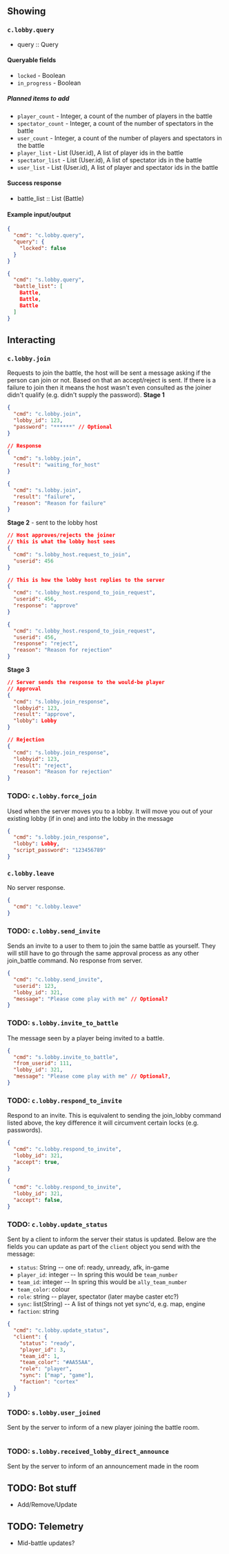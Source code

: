 ## Showing
### `c.lobby.query`
* query :: Query

#### Queryable fields
- `locked` - Boolean
- `in_progress` - Boolean

##### Planned items to add
- `player_count` - Integer, a count of the number of players in the battle
- `spectator_count` - Integer, a count of the number of spectators in the battle
- `user_count` - Integer, a count of the number of players and spectators in the battle
- `player_list` - List (User.id), A list of player ids in the battle
- `spectator_list` - List (User.id), A list of spectator ids in the battle
- `user_list` - List (User.id), A list of player and spectator ids in the battle

#### Success response
* battle_list :: List (Battle)

#### Example input/output
```json
{
  "cmd": "c.lobby.query",
  "query": {
    "locked": false
  }
}

{
  "cmd": "s.lobby.query",
  "battle_list": [
    Battle,
    Battle,
    Battle
  ]
}
```

## Interacting
### `c.lobby.join`
Requests to join the battle, the host will be sent a message asking if the person can join or not. Based on that an accept/reject is sent. If there is a failure to join then it means the host wasn't even consulted as the joiner didn't qualify (e.g. didn't supply the password).
**Stage 1**
```json
{
  "cmd": "c.lobby.join",
  "lobby_id": 123,
  "password": "******" // Optional
}

// Response
{
  "cmd": "s.lobby.join",
  "result": "waiting_for_host"
}

{
  "cmd": "s.lobby.join",
  "result": "failure",
  "reason": "Reason for failure"
}
```

**Stage 2** - sent to the lobby host
```json
// Host approves/rejects the joiner
// this is what the lobby host sees
{
  "cmd": "s.lobby_host.request_to_join",
  "userid": 456
}

// This is how the lobby host replies to the server
{
  "cmd": "c.lobby_host.respond_to_join_request",
  "userid": 456,
  "response": "approve"
}

{
  "cmd": "c.lobby_host.respond_to_join_request",
  "userid": 456,
  "response": "reject",
  "reason": "Reason for rejection"
}
```

**Stage 3**
```json
// Server sends the response to the would-be player
// Approval
{
  "cmd": "s.lobby.join_response",
  "lobbyid": 123,
  "result": "approve",
  "lobby": Lobby
}

// Rejection
{
  "cmd": "s.lobby.join_response",
  "lobbyid": 123,
  "result": "reject",
  "reason": "Reason for rejection"
}
```

### TODO: `c.lobby.force_join`
Used when the server moves you to a lobby. It will move you out of your existing lobby (if in one) and into the lobby in the message
```json
{
  "cmd": "s.lobby.join_response",
  "lobby": Lobby,
  "script_password": "123456789"
}
```

### `c.lobby.leave`
No server response.
```json
{
  "cmd": "c.lobby.leave"
}
```

### TODO: `c.lobby.send_invite`
Sends an invite to a user to them to join the same battle as yourself. They will still have to go through the same approval process as any other join_battle command. No response from server.
```json
{
  "cmd": "c.lobby.send_invite",
  "userid": 123,
  "lobby_id": 321,
  "message": "Please come play with me" // Optional?
}
```


### TODO: `s.lobby.invite_to_battle`
The message seen by a player being invited to a battle.
```json
{
  "cmd": "s.lobby.invite_to_battle",
  "from_userid": 111,
  "lobby_id": 321,
  "message": "Please come play with me" // Optional?,
}
```

### TODO: `c.lobby.respond_to_invite`
Respond to an invite. This is equivalent to sending the join_lobby command listed above, the key difference it will circumvent certain locks (e.g. passwords).
```json
{
  "cmd": "c.lobby.respond_to_invite",
  "lobby_id": 321,
  "accept": true,
}

{
  "cmd": "c.lobby.respond_to_invite",
  "lobby_id": 321,
  "accept": false,
}
```

### TODO: `c.lobby.update_status`
Sent by a client to inform the server their status is updated. Below are the fields you can update as part of the `client` object you send with the message:

* `status`: String -- one of: ready, unready, afk, in-game
* `player_id`: integer -- In spring this would be `team_number`
* `team_id`: integer -- In spring this would be `ally_team_number`
* `team_color`: colour
* `role`: string -- player, spectator (later maybe caster etc?)
* `sync`: list(String) -- A list of things not yet sync'd, e.g. map, engine
* `faction`: string

```json
{
  "cmd": "c.lobby.update_status",
  "client": {
    "status": "ready",
    "player_id": 3,
    "team_id": 1,
    "team_color": "#AA55AA",
    "role": "player",
    "sync": ["map", "game"],
    "faction": "cortex"
  }
}
```


### TODO: `s.lobby.user_joined`
Sent by the server to inform of a new player joining the battle room.
```

```

### TODO: `s.lobby.received_lobby_direct_announce`
Sent by the server to inform of an announcement made in the room

## TODO: Bot stuff
- Add/Remove/Update

## TODO: Telemetry
- Mid-battle updates?

